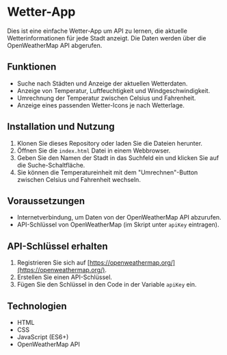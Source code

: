 # Wetter-App

Dies ist eine einfache Wetter-App um API zu lernen, die aktuelle Wetterinformationen für jede Stadt anzeigt. Die Daten werden über die OpenWeatherMap API abgerufen.

## Funktionen

- Suche nach Städten und Anzeige der aktuellen Wetterdaten.
- Anzeige von Temperatur, Luftfeuchtigkeit und Windgeschwindigkeit.
- Umrechnung der Temperatur zwischen Celsius und Fahrenheit.
- Anzeige eines passenden Wetter-Icons je nach Wetterlage.

## Installation und Nutzung

1. Klonen Sie dieses Repository oder laden Sie die Dateien herunter.
2. Öffnen Sie die `index.html` Datei in einem Webbrowser.
3. Geben Sie den Namen der Stadt in das Suchfeld ein und klicken Sie auf die Suche-Schaltfläche.
4. Sie können die Temperatureinheit mit dem "Umrechnen"-Button zwischen Celsius und Fahrenheit wechseln.

## Voraussetzungen

- Internetverbindung, um Daten von der OpenWeatherMap API abzurufen.
- API-Schlüssel von OpenWeatherMap (im Skript unter `apiKey` eintragen).

## API-Schlüssel erhalten

1. Registrieren Sie sich auf [https://openweathermap.org/](https://openweathermap.org/).
2. Erstellen Sie einen API-Schlüssel.
3. Fügen Sie den Schlüssel in den Code in der Variable `apiKey` ein.

## Technologien

- HTML
- CSS
- JavaScript (ES6+)
- OpenWeatherMap API


